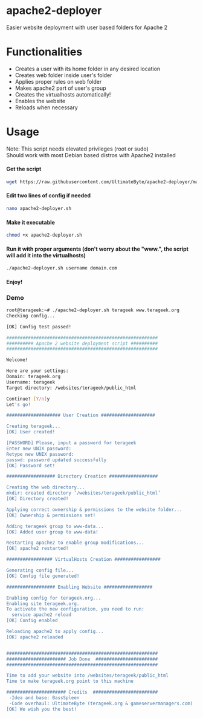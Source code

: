 # apache2-deployer
Easier website deployment with user based folders for Apache 2

# Functionalities
* Creates a user with its home folder in any desired location
* Creates web folder inside user's folder
* Applies proper rules on web folder
* Makes apache2 part of user's group
* Creates the virtualhosts automatically!
* Enables the website
* Reloads when necessary

# Usage

Note: This script needs elevated privileges (root or sudo)  
Should work with most Debian based distros with Apache2 installed


#### Get the script
````bash
wget https://raw.githubusercontent.com/UltimateByte/apache2-deployer/master/apache2-deployer.sh
````
#### Edit two lines of config if needed
````bash
nano apache2-deployer.sh
````
#### Make it executable
````bash
chmod +x apache2-deployer.sh
````
#### Run it with proper arguments (don't worry about the "www.", the script will add it into the virtualhosts)
````bash
./apache2-deployer.sh username domain.com
````
#### Enjoy!




### Demo

````bash
root@terageek:~# ./apache2-deployer.sh terageek www.terageek.org
Checking config...

[OK] Config test passed!

########################################################
########## Apache 2 website deployment script ##########
########################################################

Welcome!

Here are your settings:
Domain: terageek.org
Username: terageek
Target directory: /websites/terageek/public_html

Continue? [Y/n]y
Let's go!

#################### User Creation ####################

Creating terageek...
[OK] User created!

[PASSWORD] Please, input a password for terageek
Enter new UNIX password:
Retype new UNIX password:
passwd: password updated successfully
[OK] Password set!

################## Directory Creation ##################

Creating the web directory...
mkdir: created directory ‘/websites/terageek/public_html’
[OK] Directory created!

Applying correct ownership & permissions to the website folder...
[OK] Ownership & permissions set!

Adding terageek group to www-data...
[OK] Added user group to www-data!

Restarting apache2 to enable group modifications...
[OK] apache2 restarted!

################# VirtualHosts Creation #################

Generating config file...
[OK] Config file generated!

################## Enabling Website ##################

Enabling config for terageek.org...
Enabling site terageek.org.
To activate the new configuration, you need to run:
  service apache2 reload
[OK] Config enabled

Reloading apache2 to apply config...
[OK] apache2 reloaded


########################################################
###################### Job Done  #######################
########################################################

Time to add your website into /websites/terageek/public_html
Time to make terageek.org point to this machine

###################### Credits  ########################
 -Idea and base: BassSpleen
 -Code overhaul: UltimateByte (terageek.org & gameservermanagers.com)
[OK] We wish you the best!
````
